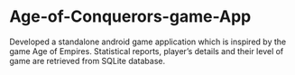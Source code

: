 # Age-of-Conquerors-game-App
Developed a standalone android game application which is inspired by the game Age of Empires. Statistical reports, player’s details and their level of game are retrieved from SQLite database.
